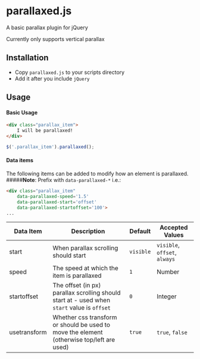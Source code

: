 parallaxed.js
=============

A basic parallax plugin for jQuery

Currently only supports vertical parallax

Installation
-------------
- Copy `parallaxed.js` to your scripts directory
- Add it after you include `jQuery`

Usage
-------------
#### Basic Usage

```html
<div class="parallax_item">
    I will be parallaxed!
</div>
```

```javascript
$('.parallax_item').parallaxed();
```

#### Data items
The following items can be added to modify how an element is parallaxed.
#####**Note**: Prefix with `data-parallaxed-*` i.e.:
```html
<div class="parallax_item"
    data-parallaxed-speed='1.5'
    data-parallaxed-start='offset'
    data-parallaxed-startoffset='100'>
...
```

| Data Item   | Description   | Default         | Accepted Values |
|-------------|---------------|-----------------|-----------------|
| start       | When parallax scrolling should start | `visible` | `visible`, `offset`, `always` |
| speed       | The speed at which the item is parallaxed | `1`  | Number |
| startoffset | The offset (in px) parallax scrolling should start at - used when `start` value is `offset` | `0` | Integer |
| usetransform| Whether css transform or should be used to move the element (otherwise top/left are used) | `true` | `true`, `false` |
